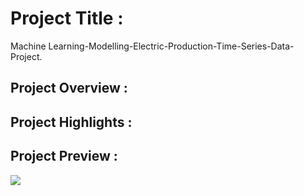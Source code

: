 # Project Title :
Machine Learning-Modelling-Electric-Production-Time-Series-Data-Project.

## Project Overview :

## Project Highlights :
  
## Project Preview :
<img src="Images/Do not reject H0.png">
